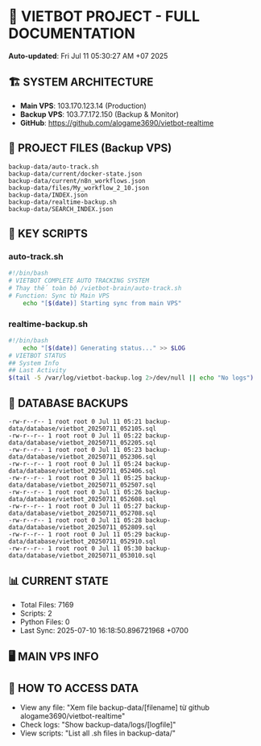 # 🤖 VIETBOT PROJECT - FULL DOCUMENTATION
**Auto-updated**: Fri Jul 11 05:30:27 AM +07 2025

## 🏗️ SYSTEM ARCHITECTURE
- **Main VPS**: 103.170.123.14 (Production)
- **Backup VPS**: 103.77.172.150 (Backup & Monitor)
- **GitHub**: https://github.com/alogame3690/vietbot-realtime

## 📁 PROJECT FILES (Backup VPS)
```
backup-data/auto-track.sh
backup-data/current/docker-state.json
backup-data/current/n8n_workflows.json
backup-data/files/My_workflow_2_10.json
backup-data/INDEX.json
backup-data/realtime-backup.sh
backup-data/SEARCH_INDEX.json
```

## 🔧 KEY SCRIPTS
### auto-track.sh
```bash
#!/bin/bash
# VIETBOT COMPLETE AUTO TRACKING SYSTEM
# Thay thế toàn bộ /vietbot-brain/auto-track.sh
# Function: Sync từ Main VPS
    echo "[$(date)] Starting sync from main VPS"
```
### realtime-backup.sh
```bash
#!/bin/bash
    echo "[$(date)] Generating status..." >> $LOG
# VIETBOT STATUS
## System Info
## Last Activity
$(tail -5 /var/log/vietbot-backup.log 2>/dev/null || echo "No logs")
```

## 💾 DATABASE BACKUPS
```
-rw-r--r-- 1 root root 0 Jul 11 05:21 backup-data/database/vietbot_20250711_052105.sql
-rw-r--r-- 1 root root 0 Jul 11 05:22 backup-data/database/vietbot_20250711_052205.sql
-rw-r--r-- 1 root root 0 Jul 11 05:23 backup-data/database/vietbot_20250711_052306.sql
-rw-r--r-- 1 root root 0 Jul 11 05:24 backup-data/database/vietbot_20250711_052406.sql
-rw-r--r-- 1 root root 0 Jul 11 05:25 backup-data/database/vietbot_20250711_052507.sql
-rw-r--r-- 1 root root 0 Jul 11 05:26 backup-data/database/vietbot_20250711_052608.sql
-rw-r--r-- 1 root root 0 Jul 11 05:27 backup-data/database/vietbot_20250711_052708.sql
-rw-r--r-- 1 root root 0 Jul 11 05:28 backup-data/database/vietbot_20250711_052809.sql
-rw-r--r-- 1 root root 0 Jul 11 05:29 backup-data/database/vietbot_20250711_052910.sql
-rw-r--r-- 1 root root 0 Jul 11 05:30 backup-data/database/vietbot_20250711_053010.sql
```

## 📊 CURRENT STATE
- Total Files: 7169
- Scripts: 2
- Python Files: 0
- Last Sync: 2025-07-10 16:18:50.896721968 +0700

## 🖥️ MAIN VPS INFO


## 🚨 HOW TO ACCESS DATA
- View any file: "Xem file backup-data/[filename] từ github alogame3690/vietbot-realtime"
- Check logs: "Show backup-data/logs/[logfile]"
- View scripts: "List all .sh files in backup-data/"
